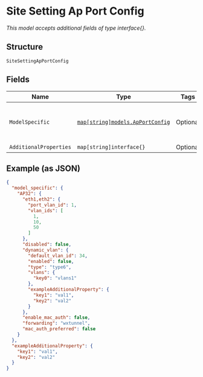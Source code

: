 
# Site Setting Ap Port Config

*This model accepts additional fields of type interface{}.*

## Structure

`SiteSettingApPortConfig`

## Fields

| Name | Type | Tags | Description |
|  --- | --- | --- | --- |
| `ModelSpecific` | [`map[string]models.ApPortConfig`](../../doc/models/ap-port-config.md) | Optional | Property key is the AP model (e.g. "AP32") |
| `AdditionalProperties` | `map[string]interface{}` | Optional | - |

## Example (as JSON)

```json
{
  "model_specific": {
    "AP32": {
      "eth1,eth2": {
        "port_vlan_id": 1,
        "vlan_ids": [
          1,
          10,
          50
        ]
      },
      "disabled": false,
      "dynamic_vlan": {
        "default_vlan_id": 34,
        "enabled": false,
        "type": "type6",
        "vlans": {
          "key0": "vlans1"
        },
        "exampleAdditionalProperty": {
          "key1": "val1",
          "key2": "val2"
        }
      },
      "enable_mac_auth": false,
      "forwarding": "wxtunnel",
      "mac_auth_preferred": false
    }
  },
  "exampleAdditionalProperty": {
    "key1": "val1",
    "key2": "val2"
  }
}
```

